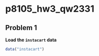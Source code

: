 p8105\_hw3\_qw2331
================

## Problem 1

**Load the `instacart` data**

``` r
data("instacart")
```
